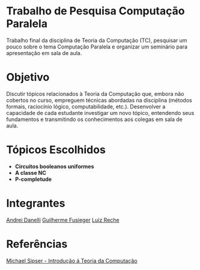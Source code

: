 # Trabalho de Pesquisa Computação Paralela

Trabalho final da disciplina de Teoria da Computação (TC), pesquisar um pouco sobre o tema Computação Paralela e organizar um seminário para apresentação em sala de aula.

# Objetivo

Discutir tópicos relacionados à Teoria da Computação que, embora não cobertos no curso, empreguem técnicas abordadas na disciplina (métodos formais, raciocínio lógico, computabilidade, etc.). Desenvolver a capacidade de cada estudante investigar um novo tópico, entendendo seus fundamentos e transmitindo os conhecimentos aos colegas em sala de aula.

# Tópicos Escolhidos
* **Circuitos booleanos uniformes**
* **A classe NC**
* **P-completude**

# Integrantes
[Andrei Danelli](https://github.com/andreidanelli/)
[Guilherme Fusieger](https://github.com/fusieger)
[Luiz Reche](https://github.com/LPreche)

# Referências
[Michael Sipser - Introdução á Teoria da Computação]()